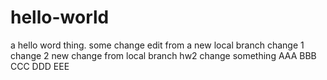 # hello-world
a hello word thing. some change
edit from a new local branch
change 1
change 2
new change from local branch
hw2 change something
AAA
BBB
CCC
DDD
EEE
